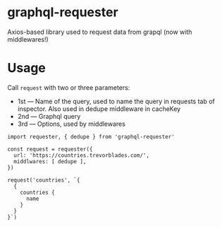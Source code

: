 # graphql-requester

Axios-based library used to request data from grapql (now with middlewares!)

# Usage

Call `request` with two or three parameters:
* 1st — Name of the query, used to name the query in requests tab of inspector. Also used in dedupe middleware in cacheKey
* 2nd — Graphql query
* 3rd — Options, used by middlewares

```
import requester, { dedupe } from 'graphql-requester'

const request = requester({
  url: 'https://countries.trevorblades.com/',
  middlwares: [ dedupe ],
})

request('countries', `{
  {
    countries {
      name
    }
  }
}`)
```
